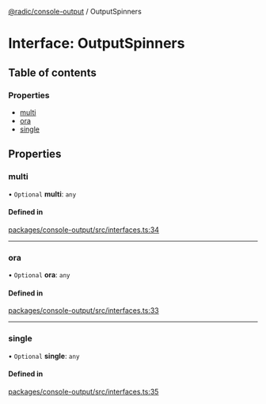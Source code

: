 [@radic/console-output](../README.md) / OutputSpinners

# Interface: OutputSpinners

## Table of contents

### Properties

- [multi](OutputSpinners.md#multi)
- [ora](OutputSpinners.md#ora)
- [single](OutputSpinners.md#single)

## Properties

### multi

• `Optional` **multi**: `any`

#### Defined in

[packages/console-output/src/interfaces.ts:34](https://github.com/robinradic/npm-console/blob/10cb77f/packages/console-output/src/interfaces.ts#L34)

___

### ora

• `Optional` **ora**: `any`

#### Defined in

[packages/console-output/src/interfaces.ts:33](https://github.com/robinradic/npm-console/blob/10cb77f/packages/console-output/src/interfaces.ts#L33)

___

### single

• `Optional` **single**: `any`

#### Defined in

[packages/console-output/src/interfaces.ts:35](https://github.com/robinradic/npm-console/blob/10cb77f/packages/console-output/src/interfaces.ts#L35)
